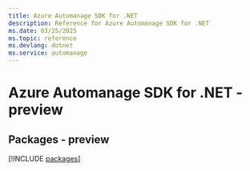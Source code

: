 ```yaml
---
title: Azure Automanage SDK for .NET
description: Reference for Azure Automanage SDK for .NET
ms.date: 03/25/2025
ms.topic: reference
ms.devlang: dotnet
ms.service: automanage
---
```

# Azure Automanage SDK for .NET - preview
## Packages - preview
[!INCLUDE [packages](automanage-index.md)]